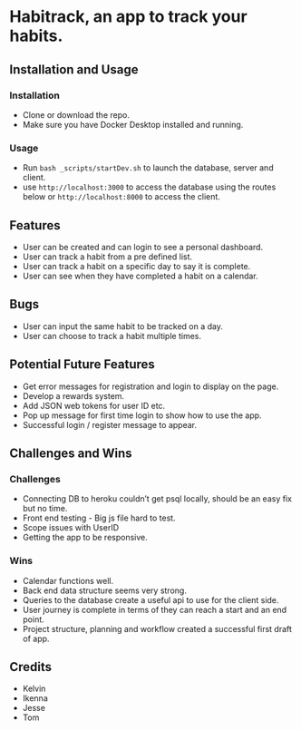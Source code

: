 # Habitrack, an app to track your habits.

## Installation and Usage

### Installation

- Clone or download the repo.
- Make sure you have Docker Desktop installed and running.

### Usage

- Run `bash _scripts/startDev.sh` to launch the database, server and client.
- use `http://localhost:3000` to access the database using the routes below or `http://localhost:8000` to access the client.

## Features

- User can be created and can login to see a personal dashboard.
- User can track a habit from a pre defined list.
- User can track a habit on a specific day to say it is complete.
- User can see when they have completed a habit on a calendar.

## Bugs

- User can input the same habit to be tracked on a day.
- User can choose to track a habit multiple times.

## Potential Future Features

- Get error messages for registration and login to display on the page.
- Develop a rewards system.
- Add JSON web tokens for user ID etc.
- Pop up message for first time login to show how to use the app.
- Successful login / register message to appear.

## Challenges and Wins

### Challenges
- Connecting DB to heroku couldn’t get psql locally, should be an easy fix but no time.
- Front end testing - Big js file hard to test.
- Scope issues with UserID
- Getting the app to be responsive.

### Wins

- Calendar functions well.
- Back end data structure seems very strong.
- Queries to the database create a useful api to use for the client side.
- User journey is complete in terms of they can reach a start and an end point.
- Project structure, planning and workflow created a successful first draft of app.

## Credits

- Kelvin
- Ikenna
- Jesse
- Tom
